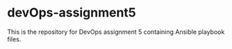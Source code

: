# devOps-assignment5
This is the repository for DevOps assignment 5 containing Ansible playbook files.
